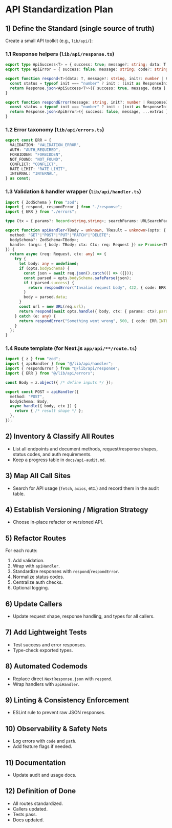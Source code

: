 # API Standardization Plan

## 1) Define the Standard (single source of truth)
Create a small API toolkit (e.g., `lib/api/`):

### 1.1 Response helpers (`lib/api/response.ts`)
```ts
export type ApiSuccess<T> = { success: true; message?: string; data: T };
export type ApiError = { success: false; message: string; code?: string; details?: unknown };

export function respond<T>(data: T, message?: string, init?: number | ResponseInit) {
  const status = typeof init === "number" ? init : (init as ResponseInit)?.status ?? 200;
  return Response.json<ApiSuccess<T>>({ success: true, message, data }, { status, ...(typeof init === "object" ? init : {}) });
}

export function respondError(message: string, init?: number | ResponseInit, extras?: Partial<ApiError>) {
  const status = typeof init === "number" ? init : (init as ResponseInit)?.status ?? 400;
  return Response.json<ApiError>({ success: false, message, ...extras }, { status, ...(typeof init === "object" ? init : {}) });
}
```

### 1.2 Error taxonomy (`lib/api/errors.ts`)
```ts
export const ERR = {
  VALIDATION: "VALIDATION_ERROR",
  AUTH: "AUTH_REQUIRED",
  FORBIDDEN: "FORBIDDEN",
  NOT_FOUND: "NOT_FOUND",
  CONFLICT: "CONFLICT",
  RATE_LIMIT: "RATE_LIMIT",
  INTERNAL: "INTERNAL",
} as const;
```

### 1.3 Validation & handler wrapper (`lib/api/handler.ts`)
```ts
import { ZodSchema } from "zod";
import { respond, respondError } from "./response";
import { ERR } from "./errors";

type Ctx = { params?: Record<string,string>; searchParams: URLSearchParams; headers: Headers };

export function apiHandler<TBody = unknown, TResult = unknown>(opts: {
  method: "GET"|"POST"|"PUT"|"PATCH"|"DELETE";
  bodySchema?: ZodSchema<TBody>;
  handle: (args: { body: TBody; ctx: Ctx; req: Request }) => Promise<TResult> | TResult;
}) {
  return async (req: Request, ctx: any) => {
    try {
      let body: any = undefined;
      if (opts.bodySchema) {
        const json = await req.json().catch(() => ({}));
        const parsed = opts.bodySchema.safeParse(json);
        if (!parsed.success) {
          return respondError("Invalid request body", 422, { code: ERR.VALIDATION, details: parsed.error.flatten() });
        }
        body = parsed.data;
      }
      const url = new URL(req.url);
      return respond(await opts.handle({ body, ctx: { params: ctx?.params, searchParams: url.searchParams, headers: req.headers }, req }));
    } catch (e: any) {
      return respondError("Something went wrong", 500, { code: ERR.INTERNAL, details: process.env.NODE_ENV === "development" ? e?.stack ?? String(e) : undefined });
    }
  };
}
```

### 1.4 Route template (for Next.js `app/api/**/route.ts`)
```ts
import { z } from "zod";
import { apiHandler } from "@/lib/api/handler";
import { respondError } from "@/lib/api/response";
import { ERR } from "@/lib/api/errors";

const Body = z.object({ /* define inputs */ });

export const POST = apiHandler({
  method: "POST",
  bodySchema: Body,
  async handle({ body, ctx }) {
    return { /* result shape */ };
  },
});
```

## 2) Inventory & Classify All Routes
- List all endpoints and document methods, request/response shapes, status codes, and auth requirements.
- Keep a progress table in `docs/api-audit.md`.

## 3) Map All Call Sites
- Search for API usage (`fetch`, `axios`, etc.) and record them in the audit table.

## 4) Establish Versioning / Migration Strategy
- Choose in-place refactor or versioned API.

## 5) Refactor Routes
For each route:
1. Add validation.
2. Wrap with `apiHandler`.
3. Standardize responses with `respond`/`respondError`.
4. Normalize status codes.
5. Centralize auth checks.
6. Optional logging.

## 6) Update Callers
- Update request shape, response handling, and types for all callers.

## 7) Add Lightweight Tests
- Test success and error responses.
- Type-check exported types.

## 8) Automated Codemods
- Replace direct `NextResponse.json` with `respond`.
- Wrap handlers with `apiHandler`.

## 9) Linting & Consistency Enforcement
- ESLint rule to prevent raw JSON responses.

## 10) Observability & Safety Nets
- Log errors with `code` and `path`.
- Add feature flags if needed.

## 11) Documentation
- Update audit and usage docs.

## 12) Definition of Done
- All routes standardized.
- Callers updated.
- Tests pass.
- Docs updated.
